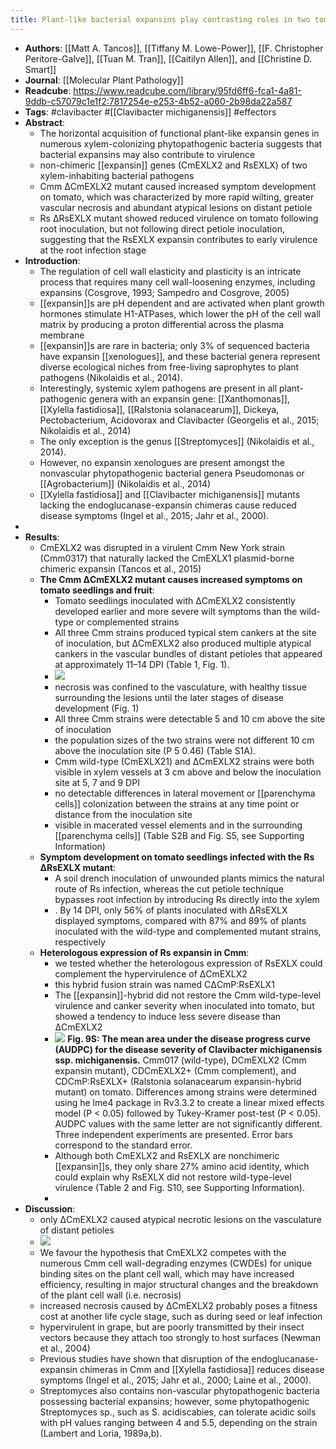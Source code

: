 ```yaml
---
title: Plant-like bacterial expansins play contrasting roles in two tomato vascular pathogens
---
```


- **Authors**: [[Matt A. Tancos]], [[Tiffany M. Lowe-Power]], [[F. Christopher Peritore-Galve]], [[Tuan M. Tran]], [[Caitilyn  Allen]], and [[Christine D. Smart]]
- **Journal**: [[Molecular Plant Pathology]]
- **Readcube**: https://www.readcube.com/library/95fd6ff6-fca1-4a81-9ddb-c57079c1e1f2:7817254e-e253-4b52-a060-2b98da22a587
- **Tags**: #clavibacter #[[Clavibacter michiganensis]] #effectors
- **Abstract**:
	- The horizontal acquisition of functional plant-like expansin genes in numerous xylem-colonizing phytopathogenic bacteria suggests that bacterial expansins may also contribute to virulence
	- non-chimeric [[expansin]] genes (CmEXLX2 and RsEXLX) of two xylem-inhabiting bacterial pathogens
	- Cmm ΔCmEXLX2 mutant caused increased symptom development on tomato, 
	  which was characterized by more rapid wilting, greater vascular necrosis and abundant atypical lesions on distant petiole
	- Rs ΔRsEXLX mutant showed reduced virulence on tomato following root 
	  inoculation, but not following direct petiole inoculation, suggesting 
	  that the RsEXLX expansin contributes to early virulence at the root 
	  infection stage
- **Introduction**:
	- The regulation of cell wall elasticity and plasticity is an intricate process that requires many cell wall-loosening enzymes, including expansins (Cosgrove, 1993; Sampedro and Cosgrove, 2005)
	- [[expansin]]s are pH dependent and are activated when plant growth hormones stimulate H1-ATPases, which lower the pH of the cell wall matrix by  producing a proton differential across the plasma membrane
	- [[expansin]]s are rare in bacteria; only 3% of sequenced bacteria have expansin [[xenologues]], and these bacterial genera represent diverse ecological niches from free-living saprophytes to plant pathogens (Nikolaidis et al., 2014).
	- Interestingly, systemic xylem pathogens are present in all plant-pathogenic genera with an expansin gene: [[Xanthomonas]], [[Xylella fastidiosa]], [[Ralstonia solanacearum]], Dickeya, Pectobacterium, Acidovorax and Clavibacter (Georgelis et al., 2015; Nikolaidis et al., 2014)
	- The only exception is the genus [[Streptomyces]] (Nikolaidis et al., 2014).
	- However, no expansin xenologues are present amongst the nonvascular phytopathogenic bacterial genera Pseudomonas or [[Agrobacterium]] (Nikolaidis et al., 2014)
	- [[Xylella fastidiosa]] and [[Clavibacter michiganensis]] mutants lacking the endoglucanase-expansin chimeras cause reduced disease symptoms (Ingel et al., 2015; Jahr et al., 2000).
-
- **Results**:
	- CmEXLX2 was disrupted in a virulent Cmm New York strain (Cmm0317) that naturally lacked the CmEXLX1 plasmid-borne chimeric expansin (Tancos et al., 2015)
	- **The Cmm ΔCmEXLX2 mutant causes increased symptoms on tomato seedlings and fruit**:
		- Tomato seedlings inoculated with ΔCmEXLX2 consistently developed earlier and more severe wilt symptoms than the wild-type or complemented strains
		- All three Cmm strains produced typical stem cankers at the site of inoculation, but ΔCmEXLX2 also produced multiple atypical cankers in the vascular bundles of distant petioles that appeared at approximately 11–14 DPI (Table 1, Fig. 1).
		- ![](https://firebasestorage.googleapis.com/v0/b/firescript-577a2.appspot.com/o/imgs%2Fapp%2FQualifying_Exam%2FEB9Rg4SZ-7.png?alt=media&token=4e2e10c8-7f46-4273-aebf-79f6d86b86c7)
		- necrosis was confined to the vasculature, with healthy tissue surrounding the lesions until the later stages of disease development (Fig. 1)
		- All three Cmm strains were detectable 5 and 10 cm above the site of inoculation
		- the population sizes of the two strains were not different 10 cm above the inoculation site (P 5 0.46) (Table S1A).
		- Cmm wild-type (CmEXLX21) and ΔCmEXLX2 strains were both visible in xylem vessels at 3 cm above and below the inoculation site at 5, 7 and 9 DPI
		- no detectable differences in lateral movement or [[parenchyma cells]] colonization between the strains at any time point or distance from the inoculation site
		- visible in macerated vessel elements and in the surrounding [[parenchyma cells]] (Table S2B and Fig. S5, see Supporting Information)
	- **Symptom development on tomato seedlings infected with the Rs ΔRsEXLX mutant**:
		- A soil drench inoculation of unwounded plants mimics the natural route of Rs infection, whereas the cut petiole technique bypasses root infection by introducing Rs directly into the xylem
		- . By 14 DPI, only 56% of plants inoculated with ΔRsEXLX displayed symptoms, compared with 87% and 89% of plants inoculated with the wild-type and complemented mutant strains, respectively
	- **Heterologous expression of Rs expansin in Cmm**:
		- we tested whether the heterologous expression of RsEXLX could complement the hypervirulence of ΔCmEXLX2
		- this hybrid fusion strain was named CΔCmP:RsEXLX1
		- The [[expansin]]-hybrid did not restore the Cmm wild-type-level virulence and canker severity when inoculated into tomato, but showed a tendency to induce less severe disease than ΔCmEXLX2
		- ![](https://firebasestorage.googleapis.com/v0/b/firescript-577a2.appspot.com/o/imgs%2Fapp%2FQualifying_Exam%2FXEE7wIbt_J.png?alt=media&token=9527f1c9-da04-474a-a247-3e62b1a81fe0)
		  **Fig. 9S: The mean area under the disease progress curve (AUDPC) for the disease severity of Clavibacter michiganensis ssp. michiganensis.** Cmm017 (wild-type), DCmEXLX2 (Cmm expansin mutant), CDCmEXLX2+ (Cmm complement), and CDCmP:RsEXLX+ (Ralstonia solanacearum expansin-hybrid mutant) on tomato. Differences among strains were determined using he lme4 package in Rv3.3.2 to create a linear mixed effects model (P < 0.05) followed by Tukey-Kramer post-test (P < 0.05). AUDPC values with the same letter are not significantly different. Three independent experiments are presented. Error bars correspond to the standard error.
		- Although both CmEXLX2 and RsEXLX are nonchimeric [[expansin]]s, they only 
		  share 27% amino acid identity, which could explain why RsEXLX did not restore wild-type-level virulence (Table 2 and Fig. S10, see Supporting  Information).
		-
- **Discussion**:
	- only ΔCmEXLX2 caused atypical necrotic lesions on the vasculature of distant petioles
	- ![](https://firebasestorage.googleapis.com/v0/b/firescript-577a2.appspot.com/o/imgs%2Fapp%2FQualifying_Exam%2F_cTEwt0Hug.png?alt=media&token=3a572529-621a-464c-b3c7-1a9fb3dfb139)
	- We favour the hypothesis that CmEXLX2 competes with the numerous Cmm 
	  cell wall-degrading enzymes (CWDEs) for unique binding sites on the plant cell wall, which may have increased efficiency, resulting in major structural changes and the breakdown of the plant cell wall (i.e. necrosis)
	- increased necrosis caused by ΔCmEXLX2 probably poses a fitness cost at 
	  another life cycle stage, such as during seed or leaf infection
	- hypervirulent in grape, but are poorly transmitted by their insect vectors because they attach too strongly to host surfaces (Newman et al., 2004)
	- Previous studies have shown that disruption of the endoglucanase-expansin chimeras in Cmm and [[Xylella fastidiosa]] reduces disease symptoms (Ingel et al., 2015; Jahr et al., 2000; Laine et al., 2000).
	- Streptomyces also contains non-vascular phytopathogenic bacteria possessing bacterial expansins; however, some phytopathogenic Streptomyces sp., such as S. acidiscabies, can tolerate acidic soils with pH values ranging between 4 and 5.5, depending on the strain (Lambert and Loria, 1989a,b).